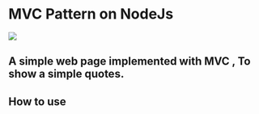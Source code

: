 # MVC Pattern on NodeJs
<img src="https://hackernoon.com/drafts/126z19ld.png"/>

## A simple web page implemented with MVC , To show a simple quotes.

## How to use 